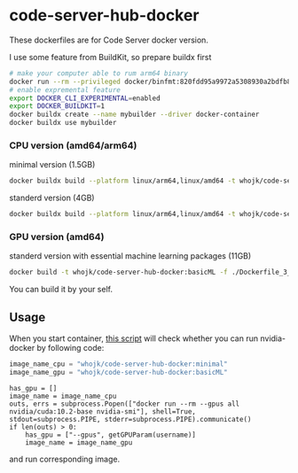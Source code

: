 # code-server-hub-docker

These dockerfiles are for Code Server docker version.

I use some feature from BuildKit, so prepare buildx first

```bash
# make your computer able to rum arm64 binary
docker run --rm --privileged docker/binfmt:820fdd95a9972a5308930a2bdfb8573dd4447ad3
# enable expremental feature
export DOCKER_CLI_EXPERIMENTAL=enabled
export DOCKER_BUILDKIT=1
docker buildx create --name mybuilder --driver docker-container
docker buildx use mybuilder
```

### CPU version (amd64/arm64)
minimal version (1.5GB)
```bash
docker buildx build --platform linux/arm64,linux/amd64 -t whojk/code-server-hub-docker:minimal -f ./Dockerfile_1_minimal . --push
```

standerd version (4GB)
```bash
docker buildx build --platform linux/arm64,linux/amd64 -t whojk/code-server-hub-docker:standard -f ./Dockerfile_2_standard . --push
```

### GPU version (amd64)
standerd version with essential machine learning packages (11GB)
```bash
docker build -t whojk/code-server-hub-docker:basicML -f ./Dockerfile_3_basicML .
```

You can build it by your self.


## Usage
When you start container, [this script](https://github.com/HuJK/Code-Server-Hub/blob/master/util/create_docker.py) will check whether you can run nvidia-docker by following code:

```python
image_name_cpu = "whojk/code-server-hub-docker:minimal"
image_name_gpu = "whojk/code-server-hub-docker:basicML"
```
```python3
has_gpu = []
image_name = image_name_cpu
outs, errs = subprocess.Popen(["docker run --rm --gpus all nvidia/cuda:10.2-base nvidia-smi"], shell=True, stdout=subprocess.PIPE, stderr=subprocess.PIPE).communicate()
if len(outs) > 0:
    has_gpu = ["--gpus", getGPUParam(username)]
    image_name = image_name_gpu
```
and run corresponding image.
